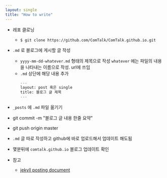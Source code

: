 ```yaml
---
layout: single
title: "How to write"
---
```


- 레포 클로닝
  - `$ git clone https://github.com/ComTalk/ComTalk.github.io.git`
- `.md` 로 블로그에 게시할 글 작성
  - `yyyy-mm-dd-whatever.md` 형태의 제목으로 작성 `whatever` 에는 파일의 내용을 나타내는 이름으로 작성. url에 쓰임  
  - `.md` 상단에 해당 내용 추가 
    ```python
    ---
    layout: post 혹은 single
    title: 블로그 글 제목
    ---
    ```
- `_posts` 에 `.md` 파일 옮기기 
- git commit -m "블로그 글 내용 한줄 요약"
- git push origin master 
- `.md` 글 따로 작성하고 github에 바로 업로드해서 업데이트 해도됨 
- 몇분뒤에 `comtalk.github.io` 블로그 업데이트 확인 


- 참고
  - [jekyll posting document](https://jekyllrb.com/docs/posts/)
